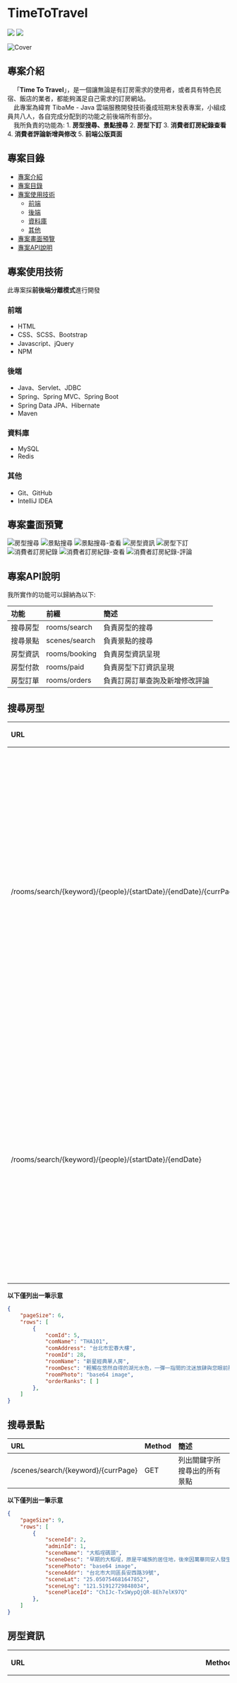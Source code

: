 # TimeToTravel

![](https://img.shields.io/badge/Spring_Boot-3.0.6-181717?style=for-the-badge?style=plastic&logo=springboot&color) ![](https://img.shields.io/badge/MySQL-8.0-181717?style=for-the-badge?style=plastic&logo=mysql&color=blue)

![Cover](/src/main/resources/static/images/cover/cover1.png)

##  專案介紹

&ensp;&ensp;「**Time To Travel**」，是一個讓無論是有訂房需求的使用者，或者具有特色民宿、飯店的業者，都能夠滿足自己需求的訂房網站。  
&ensp;&ensp;此專案為緯育 TibaMe - Java 雲端服務開發技術養成班期末發表專案，小組成員共八人，各自完成分配到的功能之前後端所有部分。  
&ensp;&ensp;我所負責的功能為:
    1. **房型搜尋、景點搜尋**
    2. **房型下訂**
    3. **消費者訂房紀錄查看**
    4. **消費者評論新增與修改**
    5. **前端公版頁面**

## 專案目錄

- [專案介紹](#專案介紹)
- [專案目錄](#專案目錄)
- [專案使用技術](#專案使用技術)
    - [前端](#前端)
    - [後端](#後端)
    - [資料庫](#資料庫)
    - [其他](#其他)
- [專案畫面預覽](#專案畫面預覽)
- [專案API說明](#專案API說明)

## 專案使用技術

此專案採**前後端分離模式**進行開發

### 前端

- HTML
- CSS、SCSS、Bootstrap
- Javascript、jQuery
- NPM

### 後端

- Java、Servlet、JDBC
- Spring、Spring MVC、Spring Boot
- Spring Data JPA、Hibernate
- Maven

### 資料庫

- MySQL
- Redis

### 其他

- Git、GitHub
- IntelliJ IDEA

## 專案畫面預覽

![房型搜尋](/src/main/resources/static/images/cover/%E6%88%BF%E5%9E%8B%E6%90%9C%E5%B0%8B.png)
![景點搜尋](/src/main/resources/static/images/cover/%E6%99%AF%E9%BB%9E%E6%90%9C%E5%B0%8B.png)
![景點搜尋-查看](/src/main/resources/static/images/cover/%E6%99%AF%E9%BB%9E%E6%90%9C%E5%B0%8B-%E6%9F%A5%E7%9C%8B.png)
![房型資訊](/src/main/resources/static/images/cover/%E6%88%BF%E5%9E%8B%E8%B3%87%E8%A8%8A.png)
![房型下訂](/src/main/resources/static/images/cover/%E6%88%BF%E5%9E%8B%E4%B8%8B%E8%A8%82.png)
![消費者訂房紀錄](/src/main/resources/static/images/cover/%E6%B6%88%E8%B2%BB%E8%80%85%E8%A8%82%E6%88%BF%E7%B4%80%E9%8C%84.png)
![消費者訂房紀錄-查看](/src/main/resources/static/images/cover/%E6%B6%88%E8%B2%BB%E8%80%85%E8%A8%82%E6%88%BF%E7%B4%80%E9%8C%84-%E6%9F%A5%E7%9C%8B.png)
![消費者訂房紀錄-評論](/src/main/resources/static/images/cover/%E6%B6%88%E8%B2%BB%E8%80%85%E8%A8%82%E6%88%BF%E7%B4%80%E9%8C%84-%E8%A9%95%E8%AB%96.png)

## 專案API說明

我所實作的功能可以歸納為以下:

|功能|前綴|簡述|
|:-|:-|:-|
|搜尋房型|rooms/search|負責房型的搜尋|
|搜尋景點|scenes/search|負責景點的搜尋|
|房型資訊|rooms/booking|負責房型資訊呈現|
|房型付款|rooms/paid|負責房型下訂資訊呈現|
|房型訂單|rooms/orders|負責訂房訂單查詢及新增修改評論|

## 搜尋房型

|URL|Method|簡述|
|:-|:-|:-|
|/rooms/search/{keyword}/{people}/{startDate}/{endDate}/{currPage}|GET|列出關鍵字所搜尋出並且時間區間內尚有庫存的所有房型資訊|
|/rooms/search/{keyword}/{people}/{startDate}/{endDate}|GET|列出與被點擊的景點同所在縣市的隨機三間房型資訊|

**以下僅列出一筆示意**

```json
{
    "pageSize": 6,
    "rows": [
        {
            "comId": 5,
            "comName": "THA101",
            "comAddress": "台北市宏春大樓",
            "roomId": 28,
            "roomName": "新星經典單人房",
            "roomDesc": "輕觸在悠然自得的湖光水色，一彈一指間的沈迷放肆與您眼前那一片垂手可得",
            "roomPhoto": "base64 image",
            "orderRanks": [ ]
        }, 
    ]
}
```

## 搜尋景點

|URL|Method|簡述|
|:-|:-|:-|
|/scenes/search/{keyword}/{currPage}|GET|列出關鍵字所搜尋出的所有景點|

**以下僅列出一筆示意**

```json
{
    "pageSize": 9,
    "rows": [
        {
            "sceneId": 2,
            "adminId": 1,
            "sceneName": "大稻埕碼頭",
            "sceneDesc": "早期的大稻埕，原是平埔族的居住地，後來因萬華同安人發生激烈的械鬥，許多人便移至大稻埕定居，此後，這裡便成為台北盆地內的物資集散中心，與重要的外貿重要地點，當地的領事館、洋行、商號雲集，茶館、茶行林立，這裡便成了當時全口最大的茶葉、樟腦交易中心，今日的大稻埕，仍可在街道裡看出一些些的遺留下的歷史記錄，而碼頭更經常成為演出活動的舉辦地點，我相信這裡將永遠不會被人們所遺忘。",
            "scenePhoto": "base64 image",
            "sceneAddr": "台北市大同區長安西路39號",
            "sceneLat": "25.050754681647852",
            "sceneLng": "121.51912729848034",
            "scenePlaceId": "ChIJc-TxSWypQjQR-8Eh7elK97Q"
        }, 
    ]
}
```

## 房型資訊

|URL|Method|簡述|
|:-|:-|:-|
|/rooms/booking/{comId}/{roomId}/{startDate}/{endDate}|GET|列出剛剛所點擊的房間資訊以及該商家的所有房間及庫存狀態|

**以下僅列出一筆示意**

```json
{
    "comName": "Servlet企業",
    "comAddress": "新北市板橋",
    "roomName": "台中麗寶美味魔法師",
    "roomDesc": "咻~熊大的魔法棒一揮，變出了許多美味可口的甜點讓你一進房就會不自覺想流口水",
    "roomPrice": 25000,
    "orderRanks": [ ],
    "rooms": [
        {
            "roomId": 5,
            "comId": 2,
            "roomName": "台中麗寶閃亮星空",
            "roomPrice": 30000,
            "roomDesc": "夢幻的星空裡有著無數顆星星，只要對著房間壁貼上最大顆的星星許願，今晚就會甜甜進入夢鄉",
            "roomRelease": "2023-06-09 00:00:00",
            "roomWifi": false,
            "roomPet": false,
            "roomBreakfast": true,
            "roomParking": false,
            "roomSmoking": true,
            "room24Hours": false,
            "roomStock": 1,
            "roomBed": "四人房",
            "roomPeople": 4,
            "roomStatus": true,
        }
    ],
    "privateScenes": [ ],
    "orderWithUsers": [ ]
}
```

## 房型付款

## 房型訂單
